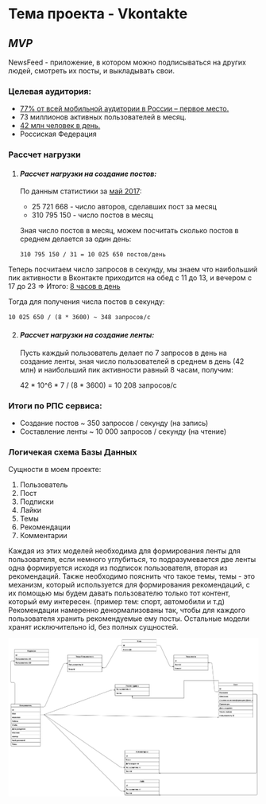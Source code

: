 # Тема проекта -  Vkontakte
## *MVP*  
 NewsFeed - приложение, в котором можно подписываться на других людей, смотреть их посты, и выкладывать свои.
### Целевая аудитория:
* [77% от всей мобильной аудитории в России – первое место.](https://vk.com/@cerebro_vk-polzovateli-socsetei-v-rossii-statistika-i-portrety-auditori)
* 73 миллионов активных пользователей в месяц.
* [42 млн человек в день.](https://ppc.world/articles/auditoriya-shesti-krupneyshih-socsetey-v-rossii-v-2020-godu-izuchaem-insayty/)
* Россиская Федерация
### Рассчет нагрузки
1) #### *Рассчет нагрузки на создание постов:*
    По данным статистики за [май 2017](https://vk.com/@cerebro_vk-polzovateli-socsetei-v-rossii-statistika-i-portrety-auditori):
    - 25 721 668 - число авторов, сделавших пост за месяц
    - 310 795 150 - число постов в месяц 
    
    Зная число постов в месяц, можем посчитать сколько постов в среднем делается за один день:

       310 795 150 / 31 = 10 025 650 постов/день


Теперь посчитаем число запросов в секунду, мы знаем что наибольший пик активности в Вконтакте приходится на обед с 11 до 13,
и вечером с 17 до 23 => Итого: [8 часов в день](https://postium.ru/luchshee-vremya-dlya-publikacii-postov-v-instagram-vk/)

Тогда для получения числа постов в секунду:


    10 025 650 / (8 * 3600) ~ 348 запросов/c


2) #### *Рассчет нагрузки на создание ленты:*
    Пусть каждый пользователь делает по 7 запросов в день на создание ленты, зная число пользователей
в среднем в день (42 млн) и наибольший пик активности равный 8 часам, получим:
   

      42 * 10^6 * 7 / (8 * 3600) = 10 208 запросов/c


### Итоги по РПС сервиса:
*  Создание постов ~ 350 запросов / секунду (на запись)
* Составление ленты ~ 10 000 запросов / секунду (на чтение)


### Логичекая схема Базы Данных
Сущности в моем проекте:
1) Пользователь
2) Пост
3) Подписки
4) Лайки
5) Темы
6) Рекомендации
7) Комментарии

Каждая из этих моделей необходима для формирования ленты для пользователя, если немного углубиться, то подразумевается две ленты
одна формируется исходя из подписок пользователя, вторая из рекомендаций. Также необходимо пояснить что такое темы, темы - это механизм, 
который используется для формирования рекомендаций, с их помощью мы будем давать пользователю только тот контент, который ему интересен. (пример тем: спорт, автомобили и т.д)
Рекомендации намеренно денормализованы так, чтобы для каждого пользователя хранить рекомендуемые ему посты.
Остальные модели хранят исключительно id, без полных сущностей.

![Логическая схема БД](https://github.com/Amaterasy17/HighLoad-courseWork/raw/main/images/logical_scheme_db.png)

